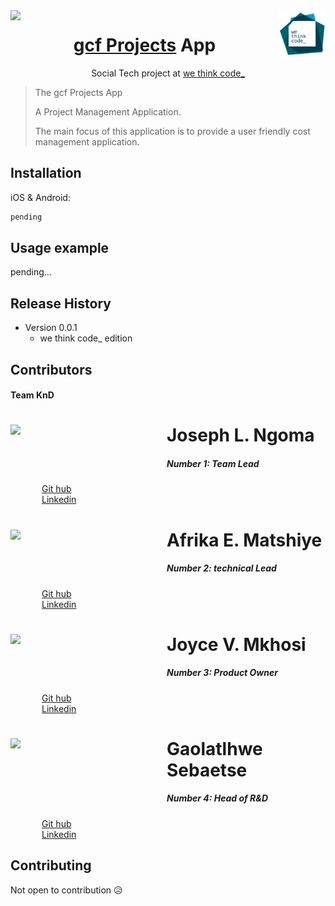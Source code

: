 <!--
			 _                                  
      (_)___  ____ _____  ____ ___  ____ _
     / / __ \/ __ `/ __ \/ __ `__ \/ __ `/
    / / / / / /_/ / /_/ / / / / / / /_/ /
 __/ /_/ /_/\__, /\____/_/ /_/ /_/\__,_/  
/___/      /____/                            

-->


<img align="left" src="http://gcfprojects.co.za/wp-content/uploads/2017/09/GCF-favicon.png" width="75">
<img align="right" src="https://raw.githubusercontent.com/Kid-Seven-7/images/master/wtc.gif" width="75">

<H1 style="text-align: center;">
<a href="http://gcfprojects.co.za/">gcf Projects</a> App
</H1>

<p style="text-align: center;">
Social Tech project at <a href="https://www.wethinkcode.co.za/">we think code_</a>
</p>

> The gcf Projects App
>
> A Project Management Application.
>
> The main focus of this application is to provide a user friendly cost management
> application.
>
>
>
>
>

## Installation

iOS & Android:

```sh
pending
```

## Usage example

pending...

## Release History

* Version 0.0.1
	* we think code_ edition

## Contributors
#### Team KnD

<div style="clear:both;">
<div style="float: left;">
<img align="left" src="https://cdn.intra.42.fr/users/medium_jngoma.jpg" width="220">
</div>
<div style="">
<H1 style="padding-left: 250px;">Joseph L. Ngoma</H1>
<H5 style="padding-left: 250px;">Number 1: Team Lead</H5>
<a style="padding-left: 50px;" href="https://github.com/Kid-Seven-7">Git hub</a>
<br>
<a style="padding-left: 50px;" href="https://www.linkedin.com/in/joseph-ngoma-03189214b/">Linkedin</a>
</div>
</div>
<div style="clear:both"></div>
<div style="clear:both"></div>

<div style="clear:both;">
<div style="float: left;">
<img align="left" src="https://cdn.intra.42.fr/users/medium_amatshiy.jpg" width="220">
</div>
<div style="">
<H1 style="padding-left: 250px;">Afrika E. Matshiye</H1>
<H5 style="padding-left: 250px;">Number 2: technical Lead</H5>
<a style="padding-left: 50px;" href="https://github.com/amatshiye">Git hub</a>
<br>
<a style="padding-left: 50px;" href="https://www.linkedin.com/in/afrika-matshiye-340a52150/">Linkedin</a>
</div>
</div>
<div style="clear:both"></div>
<div style="clear:both"></div>

<div style="clear:both;">
<div style="float: left;">
<img align="left" src="https://cdn.intra.42.fr/users/medium_jmkhosi.jpg" width="220">
</div>
<div style="">
<H1 style="padding-left: 250px;">Joyce V. Mkhosi</H1>
<H5 style="padding-left: 250px;">Number 3: Product Owner</H5>
<a style="padding-left: 50px;" href="https://github.com/jmkhosi">Git hub</a>
<br>
<a style="padding-left: 50px;" href="https://www.linkedin.com/in/joyce-vuyiswa-irene-mkhosi-915a0b107/">Linkedin</a>
</div>
</div>
<div style="clear:both"></div>
<div style="clear:both"></div>

<div style="clear:both;">
<div style="float: left;">
<img align="left" src="https://cdn.intra.42.fr/users/medium_gsebaets.jpg" width="220">
</div>
<div style="">
<H1 style="padding-left: 250px;">Gaolatlhwe Sebaetse</H1>
<H5 style="padding-left: 250px;">Number 4: Head of R&D</H5>
<a style="padding-left: 50px;" href="https://github.com/gsebaets">Git hub</a>
<br>
<a style="padding-left: 50px;" href="https://www.linkedin.com/in/gaolatlhwe-sebaetse-ba5875149/">Linkedin</a>
</div>
</div>
<div style="clear:both"></div>
<div style="clear:both"></div>

<div style="clear:both"></div>

## Contributing

Not open to contribution 😥

